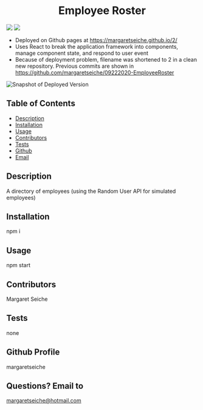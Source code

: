 <h1 align="center">Employee Roster</h1>

<!-- PROJECT BADGES -->
![](https://img.shields.io/badge/Number%20of%20Contributors-1-blue)
![](https://img.shields.io/badge/License-MIT-red)

* Deployed on Github pages at https://margaretseiche.github.io/2/
* Uses React to break the application framework into components, manage component state, and respond to user event
* Because of deployment problem, filename was shortened to 2 in a clean new repository.  Previous commits are shown in https://github.com/margaretseiche/09222020-EmployeeRoster

![Snapshot of Deployed Version](roster.JPG)

## Table of Contents
* [Description](#Description)
* [Installation](#Installation)
* [Usage](#Usage)
* [Contributors](#Contributors)
* [Tests](#Tests)
* [Github](#Github)
* [Email](#Email)

## Description
A directory of employees (using the Random User API for simulated employees)

## Installation
npm i

## Usage
npm start

## Contributors
Margaret Seiche

## Tests
none

## Github Profile
margaretseiche

## Questions? Email to     
margaretseiche@hotmail.com
            